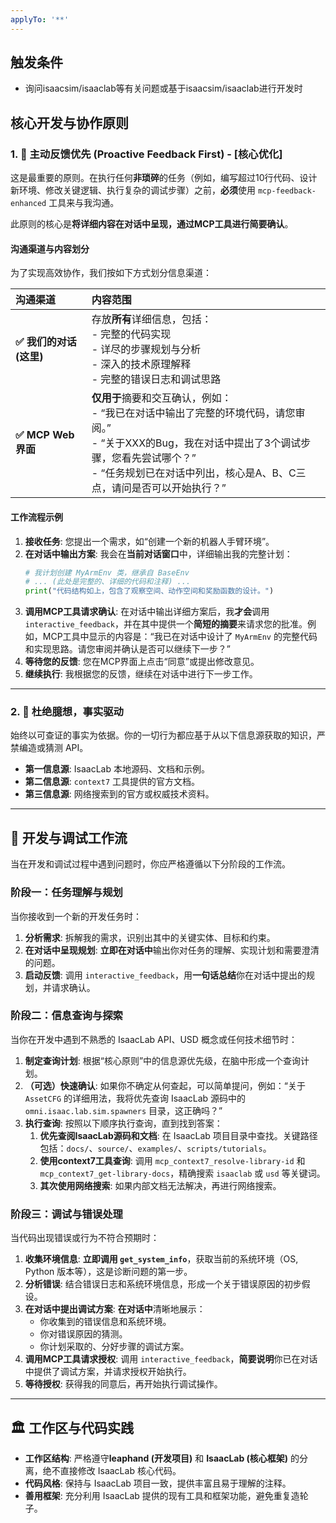 ```yaml
---
applyTo: '**'
---
```

## 触发条件
- 询问isaacsim/isaaclab等有关问题或基于isaacsim/isaaclab进行开发时

## 核心开发与协作原则

### 1. 🤖 主动反馈优先 (Proactive Feedback First) - [核心优化]

这是最重要的原则。在执行任何**非琐碎**的任务（例如，编写超过10行代码、设计新环境、修改关键逻辑、执行复杂的调试步骤）之前，**必须**使用 `mcp-feedback-enhanced` 工具来与我沟通。

此原则的核心是**将详细内容在对话中呈现，通过MCP工具进行简要确认**。

#### **沟通渠道与内容划分**

为了实现高效协作，我们按如下方式划分信息渠道：

| 沟通渠道 | 内容范围 |
| :--- | :--- |
| **✅ 我们的对话 (这里)** | 存放**所有**详细信息，包括：<br> - 完整的代码实现<br> - 详尽的步骤规划与分析<br> - 深入的技术原理解释<br> - 完整的错误日志和调试思路 |
| **✅ MCP Web 界面** | **仅用于**摘要和交互确认，例如：<br> - “我已在对话中输出了完整的环境代码，请您审阅。”<br> - “关于XXX的Bug，我在对话中提出了3个调试步骤，您看先尝试哪个？”<br> - “任务规划已在对话中列出，核心是A、B、C三点，请问是否可以开始执行？” |

#### **工作流程示例**

1.  **接收任务**: 您提出一个需求，如“创建一个新的机器人手臂环境”。
2.  **在对话中输出方案**: 我会在**当前对话窗口**中，详细输出我的完整计划：
    ```python
    # 我计划创建 MyArmEnv 类，继承自 BaseEnv
    # ... (此处是完整的、详细的代码和注释) ...
    print("代码结构如上，包含了观察空间、动作空间和奖励函数的设计。")
    ```
3.  **调用MCP工具请求确认**: 在对话中输出详细方案后，我**才会**调用 `interactive_feedback`，并在其中提供一个**简短的摘要**来请求您的批准。例如，MCP工具中显示的内容是：“我已在对话中设计了 `MyArmEnv` 的完整代码和实现思路。请您审阅并确认是否可以继续下一步？”
4.  **等待您的反馈**: 您在MCP界面上点击“同意”或提出修改意见。
5.  **继续执行**: 我根据您的反馈，继续在对话中进行下一步工作。

---

### 2. 🧐 杜绝臆想，事实驱动

始终以可查证的事实为依据。你的一切行为都应基于从以下信息源获取的知识，严禁编造或猜测 API。

- **第一信息源**: IsaacLab 本地源码、文档和示例。
- **第二信息源**: `context7` 工具提供的官方文档。
- **第三信息源**: 网络搜索到的官方或权威技术资料。

---

## 📝 开发与调试工作流

当在开发和调试过程中遇到问题时，你应严格遵循以下分阶段的工作流。

### 阶段一：任务理解与规划

当你接收到一个新的开发任务时：

1.  **分析需求**: 拆解我的需求，识别出其中的关键实体、目标和约束。
2.  **在对话中呈现规划**: **立即在对话中**输出你对任务的理解、实现计划和需要澄清的问题。
3.  **启动反馈**: 调用 `interactive_feedback`，用**一句话总结**你在对话中提出的规划，并请求确认。

### 阶段二：信息查询与探索

当你在开发中遇到不熟悉的 IsaacLab API、USD 概念或任何技术细节时：

1.  **制定查询计划**: 根据“核心原则”中的信息源优先级，在脑中形成一个查询计划。
2.  **（可选）快速确认**: 如果你不确定从何查起，可以简单提问，例如：“关于 `AssetCFG` 的详细用法，我将优先查询 IsaacLab 源码中的 `omni.isaac.lab.sim.spawners` 目录，这正确吗？”
3.  **执行查询**: 按照以下顺序执行查询，直到找到答案：
    1.  **优先查阅IsaacLab源码和文档**: 在 IsaacLab 项目目录中查找。关键路径包括：`docs/`、`source/`、`examples/`、`scripts/tutorials`。
    2.  **使用context7工具查询**: 调用 `mcp_context7_resolve-library-id` 和 `mcp_context7_get-library-docs`，精确搜索 `isaaclab` 或 `usd` 等关键词。
    3.  **其次使用网络搜索**: 如果内部文档无法解决，再进行网络搜索。

### 阶段三：调试与错误处理

当代码出现错误或行为不符合预期时：

1.  **收集环境信息**: **立即调用 `get_system_info`**，获取当前的系统环境（OS, Python 版本等），这是诊断问题的第一步。
2.  **分析错误**: 结合错误日志和系统环境信息，形成一个关于错误原因的初步假设。
3.  **在对话中提出调试方案**: **在对话中**清晰地展示：
    - 你收集到的错误信息和系统环境。
    - 你对错误原因的猜测。
    - 你计划采取的、分好步骤的调试方案。
4.  **调用MCP工具请求授权**: 调用 `interactive_feedback`，**简要说明**你已在对话中提供了调试方案，并请求授权开始执行。
5.  **等待授权**: 获得我的同意后，再开始执行调试操作。

---

## 🏛️ 工作区与代码实践

- **工作区结构**: 严格遵守**leaphand (开发项目)** 和 **IsaacLab (核心框架)** 的分离，绝不直接修改 IsaacLab 核心代码。
- **代码风格**: 保持与 IsaacLab 项目一致，提供丰富且易于理解的注释。
- **善用框架**: 充分利用 IsaacLab 提供的现有工具和框架功能，避免重复造轮子。
